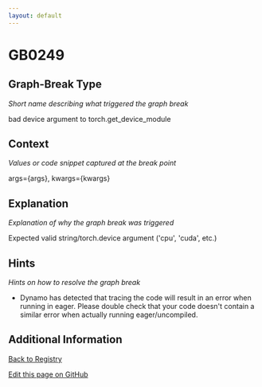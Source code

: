 ```yaml
---
layout: default
---
```

# GB0249

## Graph-Break Type
*Short name describing what triggered the graph break*

bad device argument to torch.get_device_module

## Context
*Values or code snippet captured at the break point*

args={args}, kwargs={kwargs}

## Explanation
*Explanation of why the graph break was triggered*

Expected valid string/torch.device argument ('cpu', 'cuda', etc.)

## Hints
*Hints on how to resolve the graph break*

- Dynamo has detected that tracing the code will result in an error when running in eager. Please double check that your code doesn't contain a similar error when actually running eager/uncompiled.


## Additional Information

<!-- ADDITIONAL INFORMATION START - Add custom information below this line -->

<!-- ADDITIONAL INFORMATION END -->

[Back to Registry](../index.html)

[Edit this page on GitHub](https://github.com/pytorch-labs/compile-graph-break-site/edit/main/docs/gb/gb0249.md)
